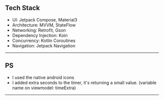 ## Tech Stack

- UI: Jetpack Compose, Material3
- Architecture: MVVM, StateFlow
- Networking: Retrofit, Gson
- Dependency Injection: Koin
- Concurrency: Kotlin Coroutines
- Navigation: Jetpack Navigation

---

## PS

- I used the native android icons
- I added extra seconds to the timer, it's returning a small value. (variable name on viewmodel: timeExtra)

---



